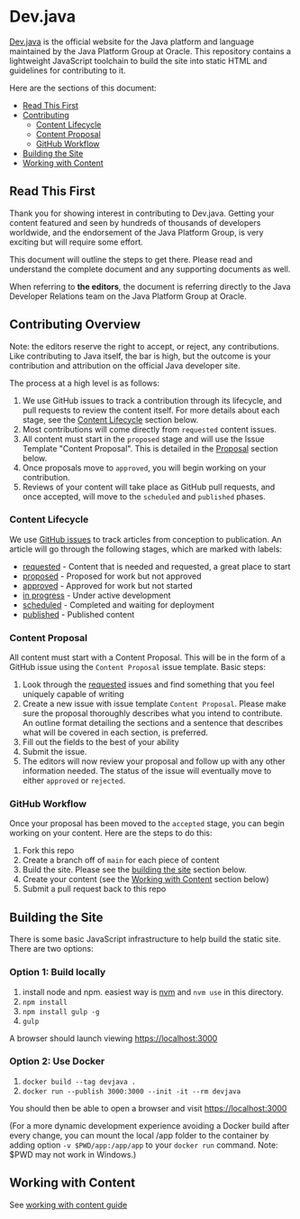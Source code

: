# Dev.java

[Dev.java](https://dev.java) is the official website for the Java platform and language maintained by the Java Platform Group at Oracle. This repository contains a lightweight JavaScript toolchain to build the site into static HTML and guidelines for contributing to it.

Here are the sections of this document:

* [Read This First](#read-this-first)
* [Contributing](#contributing)
    * [Content Lifecycle](#content-lifecycle)
    * [Content Proposal](#content-proposal)
    * [GitHub Workflow](#github-workflow)
* [Building the Site](#building-the-site)
* [Working with Content](#working-with-content)


## Read This First

Thank you for showing interest in contributing to Dev.java. Getting your content featured and seen by hundreds of thousands of developers worldwide, and the endorsement of the Java Platform Group, is very exciting but will require some effort.

This document will outline the steps to get there. Please read and understand the complete document and any supporting documents as well.

When referring to **the editors**, the document is referring directly to the Java Developer Relations team on the Java Platform Group at Oracle.

## Contributing Overview

Note: the editors reserve the right to accept, or reject, any contributions. Like contributing to Java itself, the bar is high, but the outcome is your contribution and attribution on the official Java developer site.

The process at a high level is as follows:

1. We use GitHub issues to track a contribution through its lifecycle, and pull requests to review the content itself. For more details about each stage, see the [Content Lifecycle](#content-lifecycle) section below.
1. Most contributions will come directly from `requested` content issues.
1. All content must start in the `proposed` stage and will use the Issue Template "Content Proposal". This is detailed in the [Proposal](#proposal) section below.
1. Once proposals move to `approved`, you will begin working on your contribution.
1. Reviews of your content will take place as GitHub pull requests, and once accepted, will move to the `scheduled` and `published` phases.


### Content Lifecycle

We use [GitHub issues](https://github.com/java/devjava-content/issues) to track articles from conception to publication. An article will go through the following stages, which are marked with labels:

* [requested](https://github.com/java/devjava-content/labels/requested) - Content that is needed and requested, a great place to start
* [proposed](https://github.com/java/devjava-content/labels/proposed) - Proposed for work but not approved
* [approved](https://github.com/java/devjava-content/labels/approved) - Approved for work but not started
* [in progress](https://github.com/java/devjava-content/labels/in-progress) - Under active development
* [scheduled](https://github.com/java/devjava-content/labels/scheduled) - Completed and waiting for deployment
* [published](https://github.com/java/devjava-content/issues?utf8=%E2%9C%93&q=label%3Apublished%20) - Published content


### Content Proposal

All content must start with a Content Proposal. This will be in the form of a GitHub issue using the `Content Proposal` issue template. Basic steps:

1. Look through the [requested](https://github.com/java/devjava-content/labels/requested) issues and find something that you feel uniquely capable of writing
1. Create a new issue with issue template `Content Proposal`. Please make sure the proposal thoroughly describes what you intend to contribute. An outline format detailing the sections and a sentence that describes what will be covered in each section, is preferred.
1. Fill out the fields to the best of your ability
1. Submit the issue.
1. The editors will now review your proposal and follow up with any other information needed. The status of the issue will eventually move to either `approved` or `rejected`.


### GitHub Workflow

Once your proposal has been moved to the `accepted` stage, you can begin working on your content. Here are the steps to do this:

1. Fork this repo
1. Create a branch off of `main` for each piece of content
1. Build the site. Please see the [building the site](#building-the-site) section below.
1. Create your content (see the [Working with Content](#working-with-content) section below)
1. Submit a pull request back to this repo



## Building the Site

There is some basic JavaScript infrastructure to help build the static site. There are two options:

### Option 1: Build locally

1. install node and npm. easiest way is [nvm](https://github.com/nvm-sh/nvm) and `nvm use` in this directory.
1. `npm install`
1. `npm install gulp -g`
1. `gulp`

A browser should launch viewing [https://localhost:3000](https://localhost:3000) 

### Option 2: Use Docker

1. `docker build --tag devjava .`
1. `docker run --publish 3000:3000 --init -it --rm devjava`

You should then be able to open a browser and visit [https://localhost:3000](https://localhost:3000)

(For a more dynamic development experience avoiding a Docker build after every change, you can mount the local /app folder to the container by adding option `-v $PWD/app:/app/app` to your `docker run` command. Note: $PWD may not work in Windows.)


## Working with Content

See [working with content guide](/docs/working-with-content.md)
